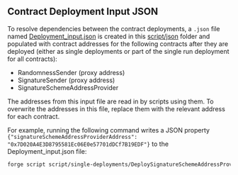 ## Contract Deployment Input JSON

To resolve dependencies between the contract deployments, a `.json` file named [Deployment_input.json](script/json/Deployment_input.json) is created in this [script/json](script/json) folder and populated with contract addresses for the following contracts after they are deployed (either as single deployments or part of the single run deployment for all contracts):
* RandomnessSender (proxy address)
* SignatureSender (proxy address)
* SignatureSchemeAddressProvider

The addresses from this input file are read in by scripts using them. To overwrite the addresses in this file, replace them with the relevant address for each contract.

For example, running the following command writes a JSON property `{"signatureSchemeAddressProviderAddress": "0x7D020A4E3D8795581Ec06E0e57701dDCf7B19EDF"}` to the Deployment_input.json file:

```bash
forge script script/single-deployments/DeploySignatureSchemeAddressProvider.s.sol:DeploySignatureSchemeAddressProvider --rpc-url $RPC_URL --private-key $PRIVATE_KEY --broadcast --slow 
```